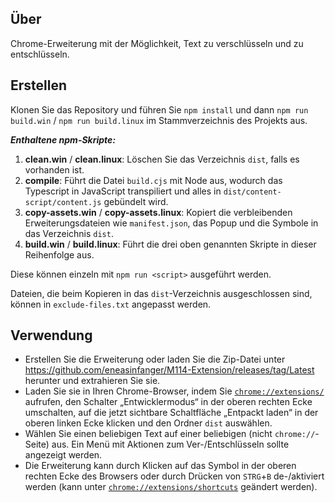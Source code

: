 ## Über

Chrome-Erweiterung mit der Möglichkeit, Text zu verschlüsseln und zu entschlüsseln.

## Erstellen

Klonen Sie das Repository und führen Sie `npm install` und dann `npm run build.win` / `npm run build.linux` im Stammverzeichnis des Projekts aus.

***Enthaltene npm-Skripte:***

1. **clean.win** / **clean.linux**: Löschen Sie das Verzeichnis `dist`, falls es vorhanden ist.
2. **compile**: Führt die Datei `build.cjs` mit Node aus, wodurch das Typescript in JavaScript transpiliert und alles in `dist/content-script/content.js` gebündelt wird.
3. **copy-assets.win** / **copy-assets.linux**: Kopiert die verbleibenden Erweiterungsdateien wie `manifest.json`, das Popup und die Symbole in das Verzeichnis `dist`.
4. **build.win** / **build.linux**: Führt die drei oben genannten Skripte in dieser Reihenfolge aus.

Diese können einzeln mit `npm run <script>` ausgeführt werden.

Dateien, die beim Kopieren in das `dist`-Verzeichnis ausgeschlossen sind, können in `exclude-files.txt` angepasst werden.

## Verwendung

- Erstellen Sie die Erweiterung oder laden Sie die Zip-Datei unter https://github.com/eneasinfanger/M114-Extension/releases/tag/Latest herunter und extrahieren Sie sie.
- Laden Sie sie in Ihren Chrome-Browser, indem Sie [`chrome://extensions/`](chrome://extensions/) aufrufen, den Schalter „Entwicklermodus“ in der oberen rechten Ecke umschalten, auf die jetzt sichtbare Schaltfläche „Entpackt laden“ in der oberen linken Ecke klicken und den Ordner `dist` auswählen.
- Wählen Sie einen beliebigen Text auf einer beliebigen (nicht `chrome://`-Seite) aus. Ein Menü mit Aktionen zum Ver-/Entschlüsseln sollte angezeigt werden.
- Die Erweiterung kann durch Klicken auf das Symbol in der oberen rechten Ecke des Browsers oder durch Drücken von `STRG`+`B` de-/aktiviert werden (kann unter [`chrome://extensions/shortcuts`](chrome://extensions/shortcuts) geändert werden).